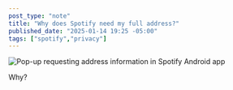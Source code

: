 ```yaml
---
post_type: "note" 
title: "Why does Spotify need my full address?"
published_date: "2025-01-14 19:25 -05:00"
tags: ["spotify","privacy"]
---
```


![Pop-up requesting address information in Spotify Android app](https://cdn.lqdev.tech/files/images/spotify-missing-information.png)

Why?  